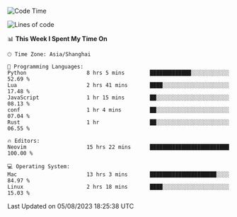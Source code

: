 <!--START_SECTION:waka-->
![Code Time](http://img.shields.io/badge/Code%20Time-1%2C485%20hrs%2025%20mins-blue)

![Lines of code](https://img.shields.io/badge/From%20Hello%20World%20I%27ve%20Written-272.3%20thousand%20lines%20of%20code-blue)

📊 **This Week I Spent My Time On** 

```text
🕑︎ Time Zone: Asia/Shanghai

💬 Programming Languages: 
Python                   8 hrs 5 mins        █████████████░░░░░░░░░░░░   52.69 % 
Lua                      2 hrs 41 mins       ████░░░░░░░░░░░░░░░░░░░░░   17.48 % 
JavaScript               1 hr 15 mins        ██░░░░░░░░░░░░░░░░░░░░░░░   08.13 % 
conf                     1 hr 4 mins         ██░░░░░░░░░░░░░░░░░░░░░░░   07.04 % 
Rust                     1 hr                ██░░░░░░░░░░░░░░░░░░░░░░░   06.55 % 

🔥 Editors: 
Neovim                   15 hrs 22 mins      █████████████████████████   100.00 % 

💻 Operating System: 
Mac                      13 hrs 3 mins       █████████████████████░░░░   84.97 % 
Linux                    2 hrs 18 mins       ████░░░░░░░░░░░░░░░░░░░░░   15.03 % 
```


 Last Updated on 05/08/2023 18:25:38 UTC
<!--END_SECTION:waka-->
